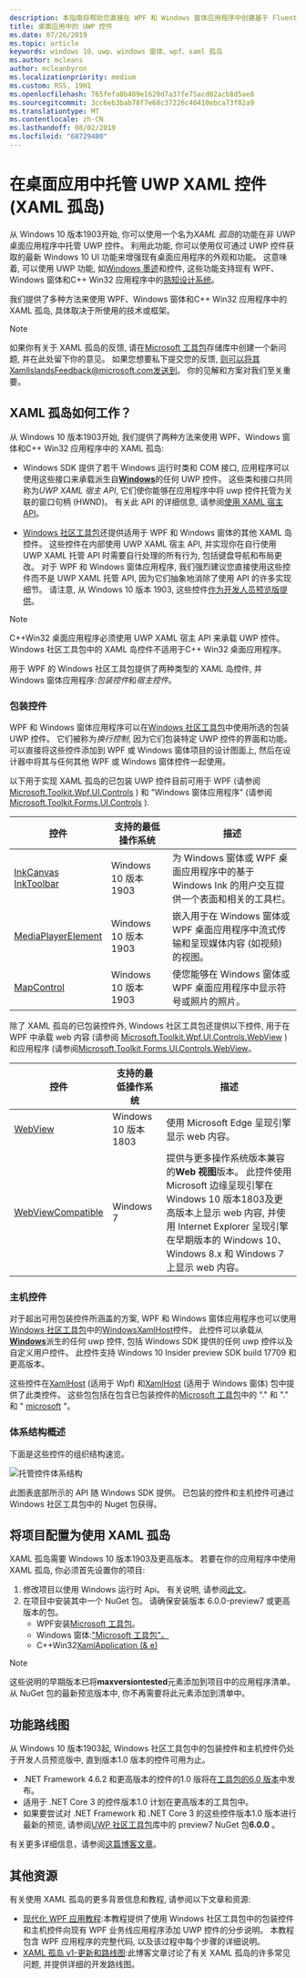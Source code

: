 ```yaml
---
description: 本指南将帮助您直接在 WPF 和 Windows 窗体应用程序中创建基于 Fluent 的 UWP UI
title: 桌面应用中的 UWP 控件
ms.date: 07/26/2019
ms.topic: article
keywords: windows 10、uwp、windows 窗体、wpf、xaml 孤岛
ms.author: mcleans
author: mcleanbyron
ms.localizationpriority: medium
ms.custom: RS5, 19H1
ms.openlocfilehash: 765fefa0b489e1620d7a37fe75acd02acb8d5ae8
ms.sourcegitcommit: 3cc6eb3bab78f7e68c37226c40410ebca73f82a9
ms.translationtype: MT
ms.contentlocale: zh-CN
ms.lasthandoff: 08/02/2019
ms.locfileid: "68729480"
---
```

# <a name="host-uwp-xaml-controls-in-desktop-apps-xaml-islands"></a>在桌面应用中托管 UWP XAML 控件 (XAML 孤岛)

从 Windows 10 版本1903开始, 你可以使用一个名为*XAML 孤岛*的功能在非 UWP 桌面应用程序中托管 UWP 控件。 利用此功能, 你可以使用仅可通过 UWP 控件获取的最新 Windows 10 UI 功能来增强现有桌面应用程序的外观和功能。 这意味着, 可以使用 UWP 功能, 如[Windows 墨迹](/windows/uwp/design/input/pen-and-stylus-interactions)和控件, 这些功能支持现有 WPF、Windows 窗体和C++ Win32 应用程序中的[熟知设计系统](/windows/uwp/design/fluent-design-system/index)。

我们提供了多种方法来使用 WPF、Windows 窗体和C++ Win32 应用程序中的 XAML 孤岛, 具体取决于所使用的技术或框架。 

> [!NOTE]
> 如果你有关于 XAML 孤岛的反馈, 请在[Microsoft 工具包](https://github.com/windows-toolkit/Microsoft.Toolkit.Win32/issues)存储库中创建一个新问题, 并在此处留下你的意见。 如果您想要私下提交您的反馈, 则可以将其XamlIslandsFeedback@microsoft.com发送到。 你的见解和方案对我们至关重要。

## <a name="how-do-xaml-islands-work"></a>XAML 孤岛如何工作？

从 Windows 10 版本1903开始, 我们提供了两种方法来使用 WPF、Windows 窗体和C++ Win32 应用程序中的 XAML 孤岛:

* Windows SDK 提供了若干 Windows 运行时类和 COM 接口, 应用程序可以使用这些接口来承载派生自[**Windows**](https://docs.microsoft.com/uwp/api/windows.ui.xaml.uielement)的任何 UWP 控件。 这些类和接口共同称为*UWP XAML 宿主 API*, 它们使你能够在应用程序中将 uwp 控件托管为关联的窗口句柄 (HWND)。 有关此 API 的详细信息, 请参阅[使用 XAML 宿主 API](using-the-xaml-hosting-api.md)。

* [Windows 社区工具包](https://docs.microsoft.com/windows/uwpcommunitytoolkit/)还提供适用于 WPF 和 Windows 窗体的其他 XAML 岛控件。 这些控件在内部使用 UWP XAML 宿主 API, 并实现你在自行使用 UWP XAML 托管 API 时需要自行处理的所有行为, 包括键盘导航和布局更改。 对于 WPF 和 Windows 窗体应用程序, 我们强烈建议您直接使用这些控件而不是 UWP XAML 托管 API, 因为它们抽象地消除了使用 API 的许多实现细节。 请注意, 从 Windows 10 版本 1903, 这些控件[作为开发人员预览版提供](#feature-roadmap)。

> [!NOTE]
> C++Win32 桌面应用程序必须使用 UWP XAML 宿主 API 来承载 UWP 控件。 Windows 社区工具包中的 XAML 岛控件不适用于C++ Win32 桌面应用程序。

用于 WPF 的 Windows 社区工具包提供了两种类型的 XAML 岛控件, 并 Windows 窗体应用程序:*包装控件*和*宿主控件*。 

### <a name="wrapped-controls"></a>包装控件

WPF 和 Windows 窗体应用程序可以在[Windows 社区工具包](https://docs.microsoft.com/windows/uwpcommunitytoolkit/)中使用所选的包装 UWP 控件。 它们被称为*换行控制*, 因为它们包装特定 UWP 控件的界面和功能。 可以直接将这些控件添加到 WPF 或 Windows 窗体项目的设计图面上, 然后在设计器中将其与任何其他 WPF 或 Windows 窗体控件一起使用。

以下用于实现 XAML 孤岛的已包装 UWP 控件目前可用于 WPF (请参阅 [Microsoft.Toolkit.Wpf.UI.Controls](https://www.nuget.org/packages/Microsoft.Toolkit.Wpf.UI.Controls) ) 和 "Windows 窗体应用程序" (请参阅 [Microsoft.Toolkit.Forms.UI.Controls](https://www.nuget.org/packages/Microsoft.Toolkit.Forms.UI.Controls) ).

| 控件 | 支持的最低操作系统 | 描述 |
|-----------------|-------------------------------|-------------|
| [InkCanvas](https://docs.microsoft.com/windows/communitytoolkit/controls/wpf-winforms/inkcanvas)<br>[InkToolbar](https://docs.microsoft.com/windows/communitytoolkit/controls/wpf-winforms/inktoolbar) | Windows 10 版本 1903 | 为 Windows 窗体或 WPF 桌面应用程序中的基于 Windows Ink 的用户交互提供一个表面和相关的工具栏。 |
| [MediaPlayerElement](https://docs.microsoft.com/windows/communitytoolkit/controls/wpf-winforms/mediaplayerelement) | Windows 10 版本 1903 | 嵌入用于在 Windows 窗体或 WPF 桌面应用程序中流式传输和呈现媒体内容 (如视频) 的视图。 |
| [MapControl](https://docs.microsoft.com/windows/communitytoolkit/controls/wpf-winforms/mapcontrol) | Windows 10 版本 1903 | 使您能够在 Windows 窗体或 WPF 桌面应用程序中显示符号或照片的照片。 |

除了 XAML 孤岛的已包装控件外, Windows 社区工具包还提供以下控件, 用于在 WPF 中承载 web 内容 (请参阅 [Microsoft.Toolkit.Wpf.UI.Controls.WebView](https://www.nuget.org/packages/Microsoft.Toolkit.Wpf.UI.Controls.WebView) ) 和应用程序 (请参阅[Microsoft.Toolkit.Forms.UI.Controls.WebView](https://www.nuget.org/packages/Microsoft.Toolkit.Forms.UI.Controls.WebView)。

| 控件 | 支持的最低操作系统 | 描述 |
|-----------------|-------------------------------|-------------|
| [WebView](https://docs.microsoft.com/windows/communitytoolkit/controls/wpf-winforms/webview) | Windows 10 版本 1803 | 使用 Microsoft Edge 呈现引擎显示 web 内容。 |
| [WebViewCompatible](https://docs.microsoft.com/windows/communitytoolkit/controls/wpf-winforms/webviewcompatible) | Windows 7 | 提供与更多操作系统版本兼容的**Web 视图**版本。 此控件使用 Microsoft 边缘呈现引擎在 Windows 10 版本1803及更高版本上显示 web 内容, 并使用 Internet Explorer 呈现引擎在早期版本的 Windows 10、Windows 8.x 和 Windows 7 上显示 web 内容。 |

### <a name="host-controls"></a>主机控件

对于超出可用包装控件所涵盖的方案, WPF 和 Windows 窗体应用程序也可以使用[Windows 社区工具包](https://docs.microsoft.com/windows/uwpcommunitytoolkit/)中的[WindowsXamlHost](https://docs.microsoft.com/windows/communitytoolkit/controls/wpf-winforms/windowsxamlhost)控件。 此控件可以承载从[**Windows**](https://docs.microsoft.com/uwp/api/windows.ui.xaml.uielement)派生的任何 uwp 控件, 包括 Windows SDK 提供的任何 uwp 控件以及自定义用户控件。 此控件支持 Windows 10 Insider preview SDK build 17709 和更高版本。

这些控件在[XamlHost](https://www.nuget.org/packages/Microsoft.Toolkit.Wpf.UI.XamlHost) (适用于 Wpf) 和[XamlHost](https://www.nuget.org/packages/Microsoft.Toolkit.Forms.UI.XamlHost) (适用于 Windows 窗体) 包中提供了此类控件。 这些包包括在包含已包装控件的[Microsoft 工具包](https://www.nuget.org/packages/Microsoft.Toolkit.Wpf.UI.Controls)中的 "." 和 "." 和 " [microsoft](https://www.nuget.org/packages/Microsoft.Toolkit.Forms.UI.Controls) "。

### <a name="architecture-overview"></a>体系结构概述

下面是这些控件的组织结构速览。

![托管控件体系结构](images/xaml-islands/host-controls.png)

此图表底部所示的 API 随 Windows SDK 提供。 已包装的控件和主机控件可通过 Windows 社区工具包中的 Nuget 包获得。

<span id="requirements" />

## <a name="configure-your-project-to-use-xaml-islands"></a>将项目配置为使用 XAML 孤岛

XAML 孤岛需要 Windows 10 版本1903及更高版本。 若要在你的应用程序中使用 XAML 孤岛, 你必须首先设置你的项目:

1. 修改项目以使用 Windows 运行时 Api。 有关说明, 请参阅[此文](desktop-to-uwp-enhance.md#set-up-your-project)。
2. 在项目中安装其中一个 NuGet 包。 请确保安装版本 6.0.0-preview7 或更高版本的包。
    * WPF安装[Microsoft 工具包](https://www.nuget.org/packages/Microsoft.Toolkit.Wpf.UI.Controls)。
    * Windows 窗体:["Microsoft 工具包"。](https://www.nuget.org/packages/Microsoft.Toolkit.Forms.UI.Controls)
    * C++Win32[XamlApplication (& e)](https://www.nuget.org/packages/Microsoft.Toolkit.Win32.UI.XamlApplication)

> [!NOTE]
> 这些说明的早期版本已将**maxversiontested**元素添加到项目中的应用程序清单。 从 NuGet 包的最新预览版本中, 你不再需要将此元素添加到清单中。

## <a name="feature-roadmap"></a>功能路线图

从 Windows 10 版本1903起, Windows 社区工具包中的包装控件和主机控件仍处于开发人员预览版中, 直到版本1.0 版本的控件可用为止。

* .NET Framework 4.6.2 和更高版本的控件的1.0 版将在[工具包的6.0 版本](https://github.com/windows-toolkit/WindowsCommunityToolkit/milestones)中发布。
* 适用于 .NET Core 3 的控件版本1.0 计划在更高版本的工具包中。
* 如果要尝试对 .NET Framework 和 .NET Core 3 的这些控件版本1.0 版本进行最新的预览, 请参阅[UWP 社区工具包](https://dotnet.myget.org/gallery/uwpcommunitytoolkit)库中的 preview7 NuGet 包**6.0.0** 。

有关更多详细信息，请参阅[这篇博客文章](https://blogs.windows.com/windowsdeveloper/2019/06/13/xaml-islands-v1-updates-and-roadmap)。

## <a name="additional-resources"></a>其他资源

有关使用 XAML 孤岛的更多背景信息和教程, 请参阅以下文章和资源:

* [现代化 WPF 应用教程](modernize-wpf-tutorial.md):本教程提供了使用 Windows 社区工具包中的包装控件和主机控件向现有 WPF 业务线应用程序添加 UWP 控件的分步说明。 本教程包含 WPF 应用程序的完整代码, 以及该过程中每个步骤的详细说明。
* [XAML 孤岛 v1-更新和路线图](https://blogs.windows.com/windowsdeveloper/2019/06/13/xaml-islands-v1-updates-and-roadmap):此博客文章讨论了有关 XAML 孤岛的许多常见问题, 并提供详细的开发路线图。
